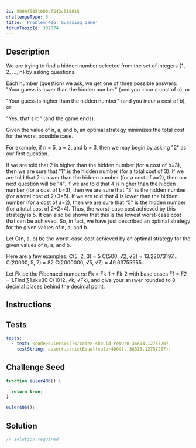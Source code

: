 ```yaml
---
id: 5900f5021000cf542c510015
challengeType: 5
title: 'Problem 406: Guessing Game'
forumTopicId: 302074
---
```


## Description

<section id='description'>

We are trying to find a hidden number selected from the set of integers {1, 2, ..., n} by asking questions.

Each number (question) we ask, we get one of three possible answers: "Your guess is lower than the hidden number" (and you incur a cost of a), or

"Your guess is higher than the hidden number" (and you incur a cost of b), or

"Yes, that's it!" (and the game ends).

Given the value of n, a, and b, an optimal strategy minimizes the total cost for the worst possible case.

For example, if n = 5, a = 2, and b = 3, then we may begin by asking "2" as our first question.

If we are told that 2 is higher than the hidden number (for a cost of b=3), then we are sure that "1" is the hidden number (for a total cost of 3). If we are told that 2 is lower than the hidden number (for a cost of a=2), then our next question will be "4". If we are told that 4 is higher than the hidden number (for a cost of b=3), then we are sure that "3" is the hidden number (for a total cost of 2+3=5). If we are told that 4 is lower than the hidden number (for a cost of a=2), then we are sure that "5" is the hidden number (for a total cost of 2+2=4). Thus, the worst-case cost achieved by this strategy is 5. It can also be shown that this is the lowest worst-case cost that can be achieved. So, in fact, we have just described an optimal strategy for the given values of n, a, and b.

Let C(n, a, b) be the worst-case cost achieved by an optimal strategy for the given values of n, a, and b.

Here are a few examples: C(5, 2, 3) = 5 C(500, √2, √3) = 13.22073197... C(20000, 5, 7) = 82 C(2000000, √5, √7) = 49.63755955...

Let Fk be the Fibonacci numbers: Fk = Fk-1 + Fk-2 with base cases F1 = F2 = 1.Find ∑1≤k≤30 C(1012, √k, √Fk), and give your answer rounded to 8 decimal places behind the decimal point.

</section>

## Instructions

<section id='instructions'>

</section>

## Tests

<section id='tests'>

```yml
tests:
  - text: <code>euler406()</code> should return 36813.12757207.
    testString: assert.strictEqual(euler406(), 36813.12757207);

```

</section>

## Challenge Seed

<section id='challengeSeed'>

<div id='js-seed'>

```js
function euler406() {

  return true;
}

euler406();
```

</div>

</section>

## Solution

<section id='solution'>

```js
// solution required
```

</section>
